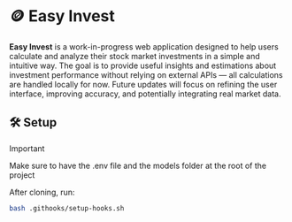 # 🪙 Easy Invest

**Easy Invest** is a work-in-progress web application designed to help users calculate and analyze their stock market investments in a simple and intuitive way.
The goal is to provide useful insights and estimations about investment performance without relying on external APIs — all calculations are handled locally for now.
Future updates will focus on refining the user interface, improving accuracy, and potentially integrating real market data.

## 🛠️ Setup

> [!IMPORTANT]
> Make sure to have the .env file and the models folder at the root of the project

After cloning, run:
```bash
bash .githooks/setup-hooks.sh
```
